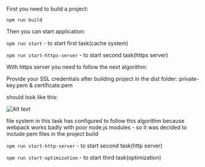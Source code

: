 First you need to build a project:

```npm run build```

Then you can start application:

```npm run start``` - to start first task(cache system)

```npm run start-https-server``` - to start second task(https server)

With https server you need to follow the next algorithm:

Provide your SSL credentials after building project in the dist folder: private-key.pem & certificate.pem

should look like this:

![Alt text](image.png)

file system in this task has configured to follow this algorithm because webpack works badly with poor node.js modules - so it was decided to include pem files in the project build

```npm run start-http-server``` - to start second task(http server)

```npm run start-optimization``` - to start third task(optimization)